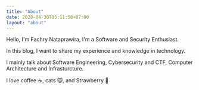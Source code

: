 ```yaml
---
title: "About"
date: 2020-04-30T05:11:58+07:00
layout: "about"
---
```


Hello, I'm Fachry Nataprawira, I'm a Software and Security Enthusiast.

In this blog, I want to share my experience and knowledge in technology.

I mainly talk about Software Engineering, Cybersecurity and CTF, Computer Architecture and Infrasturcture.

I love coffee ☕, cats 🐱, and Strawberry 🍓
